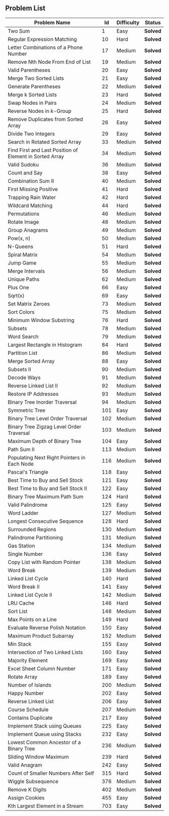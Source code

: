 ## Problem List
|Problem Name | Id |Difficulty| Status |
|---|---| ---|---|
|Two Sum|1|Easy|**Solved**|
|Regular Expression Matching|10|Hard|**Solved**|
|Letter Combinations of a Phone Number  |17|Medium|**Solved**|
|Remove Nth Node From End of List  |19|Medium|**Solved**|
|Valid Parentheses |20|Easy|**Solved**|
|Merge Two Sorted Lists|21|Easy|**Solved**|
|Generate Parentheses|22|Medium|**Solved**|
|Merge k Sorted Lists|23|Hard|**Solved**|
|Swap Nodes in Pairs|24|Medium|**Solved**|
|Reverse Nodes in k-Group|25|Hard|**Solved**|
|Remove Duplicates from Sorted Array|26|Easy|**Solved**|
|Divide Two Integers|29|Easy|**Solved**|
|Search in Rotated Sorted Array|33|Medium|**Solved**|
|Find First and Last Position of Element in Sorted Array|34|Medium|**Solved**|
|Valid Sudoku|36|Medium|**Solved**|
|Count and Say|38|Easy|**Solved**|
|Combination Sum II |40|Medium|**Solved**|
|First Missing Positive|41|Hard|**Solved**|
|Trapping Rain Water|42|Hard|**Solved**|
|Wildcard Matching|44|Hard|**Solved**|
|Permutations|46|Medium|**Solved**|
|Rotate Image|48|Medium|**Solved**|
|Group Anagrams|49|Medium|**Solved**|
|Pow(x, n)|50|Medium|**Solved**|
|N-Queens|51|Hard|**Solved**|
|Spiral Matrix|54|Medium|**Solved**|
|Jump Game|55|Medium|**Solved**|
|Merge Intervals|56|Medium|**Solved**|
|Unique Paths|62|Medium|**Solved**|
|Plus One|66|Easy|**Solved**|
|Sqrt(x)|69|Easy|**Solved**|
|Set Matrix Zeroes|73|Medium|**Solved**|
|Sort Colors|75|Medium|**Solved**|
|Minimum Window Substring|76|Hard|**Solved**|
|Subsets |78|Medium|**Solved**|
|Word Search|79|Medium|**Solved**|
|Largest Rectangle in Histogram|84|Hard|**Solved**|
|Partition List |86|Medium|**Solved**|
|Merge Sorted Array|88|Easy|**Solved**|
|Subsets II|90|Medium|**Solved**|
|Decode Ways|91|Medium|**Solved**|
|Reverse Linked List II|92|Medium|**Solved**|
|Restore IP Addresses|93|Medium|**Solved**|
|Binary Tree Inorder Traversal|94|Medium|**Solved**|
|Symmetric Tree|101|Easy|**Solved**|
|Binary Tree Level Order Traversal|102|Medium|**Solved**|
|Binary Tree Zigzag Level Order Traversal|103|Medium|**Solved**|
|Maximum Depth of Binary Tree|104|Easy|**Solved**|
|Path Sum II|113|Medium|**Solved**|
|Populating Next Right Pointers in Each Node|116|Medium|**Solved**|
|Pascal's Triangle|118|Easy|**Solved**|
|Best Time to Buy and Sell Stock|121|Easy|**Solved**|
|Best Time to Buy and Sell Stock II|122|Easy|**Solved**|
|Binary Tree Maximum Path Sum|124|Hard|**Solved**|
|Valid Palindrome|125|Easy|**Solved**|
|Word Ladder|127|Medium|**Solved**|
|Longest Consecutive Sequence|128|Hard|**Solved**|
|Surrounded Regions|130|Medium|**Solved**|
|Palindrome Partitioning|131|Medium|**Solved**|
|Gas Station|134|Medium|**Solved**|
|Single Number|136|Easy|**Solved**|
|Copy List with Random Pointer|138|Medium|**Solved**|
|Word Break|139|Medium|**Solved**|
|Linked List Cycle|140|Hard|**Solved**|
|Word Break II|141|Easy|**Solved**|
|Linked List Cycle II|142|Medium|**Solved**|
|LRU Cache|146|Hard|**Solved**|
|Sort List|148|Medium|**Solved**|
|Max Points on a Line|149|Hard|**Solved**|
|Evaluate Reverse Polish Notation|150|Easy|**Solved**|
|Maximum Product Subarray|152|Medium|**Solved**|
|Min Stack|155|Easy|**Solved**|
|Intersection of Two Linked Lists|160|Easy|**Solved**|
|Majority Element|169|Easy|**Solved**|
|Excel Sheet Column Number|171|Easy|**Solved**|
|Rotate Array|189|Easy|**Solved**|
|Number of Islands|200|Medium|**Solved**|
|Happy Number|202|Easy|**Solved**|
| Reverse Linked List|206|Easy|**Solved**|
|Course Schedule |207|Medium|**Solved**|
|Contains Duplicate|217|Easy|**Solved**|
|Implement Stack using Queues|225|Easy|**Solved**|
|Implement Queue using Stacks|232|Easy|**Solved**|
|Lowest Common Ancestor of a Binary Tree|236|Medium|**Solved**|
|Sliding Window Maximum|239|Hard|**Solved**|
|Valid Anagram|242|Easy|**Solved**|
|Count of Smaller Numbers After Self|315|Hard|**Solved**|
|Wiggle Subsequence|376|Medium|**Solved**|
|Remove K Digits|402|Medium|**Solved**|
|Assign Cookies |455|Easy|**Solved**|
|Kth Largest Element in a Stream|703|Easy|**Solved**|
